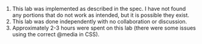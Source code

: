 1. This lab was implemented as described in the spec. I have not found any portions that do not work as intended, but it is possible they exist.
2. This lab was done independently with no collaboration or discussion.
3. Approximately 2-3 hours were spent on this lab (there were some issues using the correct @media in CSS).
